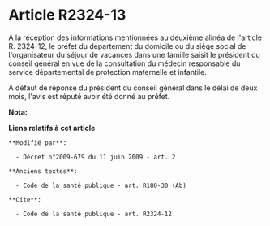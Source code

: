# Article R2324-13

A la réception des informations mentionnées au deuxième alinéa de l'article R. 2324-12, le préfet du département du domicile
ou du siège social de l'organisateur du séjour de vacances dans une famille saisit le président du conseil général en vue de
la consultation du médecin responsable du service départemental de protection maternelle et infantile.

A défaut de réponse du président du conseil général dans le délai de deux mois, l'avis est réputé avoir été donné au préfet.

**Nota:**



**Liens relatifs à cet article**

	**Modifié par**:

	  - Décret n°2009-679 du 11 juin 2009 - art. 2

	**Anciens textes**:

	  - Code de la santé publique - art. R180-30 (Ab)

	**Cite**:

	  - Code de la santé publique - art. R2324-12
